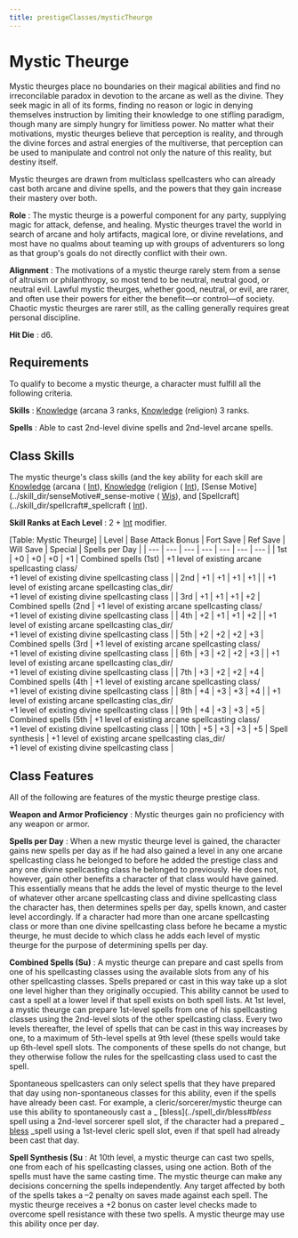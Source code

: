 ```yaml
---
title: prestigeClasses/mysticTheurge
---
```

# Mystic Theurge

Mystic theurges place no boundaries on their magical abilities and find no irreconcilable paradox in devotion to the arcane as well as the divine. They seek magic in all of its forms, finding no reason or logic in denying themselves instruction by limiting their knowledge to one stifling paradigm, though many are simply hungry for limitless power. No matter what their motivations, mystic theurges believe that perception is reality, and through the divine forces and astral energies of the multiverse, that perception can be used to manipulate and control not only the nature of this reality, but destiny itself.

Mystic theurges are drawn from multiclass spellcasters who can already cast both arcane and divine spells, and the powers that they gain increase their mastery over both.

**Role** : The mystic theurge is a powerful component for any party, supplying magic for attack, defense, and healing. Mystic theurges travel the world in search of arcane and holy artifacts, magical lore, or divine revelations, and most have no qualms about teaming up with groups of adventurers so long as that group's goals do not directly conflict with their own.

**Alignment** : The motivations of a mystic theurge rarely stem from a sense of altruism or philanthropy, so most tend to be neutral, neutral good, or neutral evil. Lawful mystic theurges, whether good, neutral, or evil, are rarer, and often use their powers for either the benefit—or control—of society. Chaotic mystic theurges are rarer still, as the calling generally requires great personal discipline.

**Hit Die** : d6.

## Requirements

To qualify to become a mystic theurge, a character must fulfill all the following criteria.

**Skills** : [Knowledge](../skill_dir/knowledge#_knowledge) (arcana 3 ranks, [Knowledge](../skill_dir/knowledge#_knowledge) (religion) 3 ranks.

**Spells** : Able to cast 2nd-level divine spells and 2nd-level arcane spells.

## Class Skills

The mystic theurge's class skills (and the key ability for each skill are [Knowledge](../skill_dir/knowledge#_knowledge) (arcana ( [Int](../gettingStarted#_intelligence)), [Knowledge](../skill_dir/knowledge#_knowledge) (religion ( [Int](../gettingStarted#_intelligence)), [Sense Motive](../skill_dir/senseMotive#_sense-motive ( [Wis](../gettingStarted#_wisdom)), and [Spellcraft](../skill_dir/spellcraft#_spellcraft ( [Int](../gettingStarted#_intelligence)).

**Skill Ranks at Each Level** : 2 + [Int](../gettingStarted#_intelligence) modifier.

[Table: Mystic Theurge]
| Level | Base Attack Bonus | Fort Save | Ref Save | Will Save | Special | Spells per Day |
| --- | --- | --- | --- | --- | --- | --- |
| 1st | +0 | +0 | +0 | +1 | Combined spells (1st) | +1 level of existing arcane spellcasting class/  
+1 level of existing divine spellcasting class |
| 2nd | +1 | +1 | +1 | +1 | | +1 level of existing arcane spellcasting clas_dir/  
+1 level of existing divine spellcasting class |
| 3rd | +1 | +1 | +1 | +2 | Combined spells (2nd | +1 level of existing arcane spellcasting class/  
+1 level of existing divine spellcasting class |
| 4th | +2 | +1 | +1 | +2 | | +1 level of existing arcane spellcasting clas_dir/  
+1 level of existing divine spellcasting class |
| 5th | +2 | +2 | +2 | +3 | Combined spells (3rd | +1 level of existing arcane spellcasting class/  
+1 level of existing divine spellcasting class |
| 6th | +3 | +2 | +2 | +3 | | +1 level of existing arcane spellcasting clas_dir/  
+1 level of existing divine spellcasting class |
| 7th | +3 | +2 | +2 | +4 | Combined spells (4th | +1 level of existing arcane spellcasting class/  
+1 level of existing divine spellcasting class |
| 8th | +4 | +3 | +3 | +4 | | +1 level of existing arcane spellcasting clas_dir/  
+1 level of existing divine spellcasting class |
| 9th | +4 | +3 | +3 | +5 | Combined spells (5th | +1 level of existing arcane spellcasting class/  
+1 level of existing divine spellcasting class |
| 10th | +5 | +3 | +3 | +5 | Spell synthesis | +1 level of existing arcane spellcasting clas_dir/  
+1 level of existing divine spellcasting class |

## Class Features

All of the following are features of the mystic theurge prestige class.

**Weapon and Armor Proficiency** : Mystic theurges gain no proficiency with any weapon or armor.

**Spells per Day** : When a new mystic theurge level is gained, the character gains new spells per day as if he had also gained a level in any one arcane spellcasting class he belonged to before he added the prestige class and any one divine spellcasting class he belonged to previously. He does not, however, gain other benefits a character of that class would have gained. This essentially means that he adds the level of mystic theurge to the level of whatever other arcane spellcasting class and divine spellcasting class the character has, then determines spells per day, spells known, and caster level accordingly. If a character had more than one arcane spellcasting class or more than one divine spellcasting class before he became a mystic theurge, he must decide to which class he adds each level of mystic theurge for the purpose of determining spells per day.

**Combined Spells (Su)** : A mystic theurge can prepare and cast spells from one of his spellcasting classes using the available slots from any of his other spellcasting classes. Spells prepared or cast in this way take up a slot one level higher than they originally occupied. This ability cannot be used to cast a spell at a lower level if that spell exists on both spell lists. At 1st level, a mystic theurge can prepare 1st-level spells from one of his spellcasting classes using the 2nd-level slots of the other spellcasting class. Every two levels thereafter, the level of spells that can be cast in this way increases by one, to a maximum of 5th-level spells at 9th level (these spells would take up 6th-level spell slots. The components of these spells do not change, but they otherwise follow the rules for the spellcasting class used to cast the spell.

Spontaneous spellcasters can only select spells that they have prepared that day using non-spontaneous classes for this ability, even if the spells have already been cast. For example, a cleric/sorcerer/mystic theurge can use this ability to spontaneously cast a _ [bless](../spell_dir/bless#_bless_ spell using a 2nd-level sorcerer spell slot, if the character had a prepared _ [bless](../spell_dir/bless#_bless) _spell using a 1st-level cleric spell slot, even if that spell had already been cast that day.

**Spell Synthesis (Su** : At 10th level, a mystic theurge can cast two spells, one from each of his spellcasting classes, using one action. Both of the spells must have the same casting time. The mystic theurge can make any decisions concerning the spells independently. Any target affected by both of the spells takes a –2 penalty on saves made against each spell. The mystic theurge receives a +2 bonus on caster level checks made to overcome spell resistance with these two spells. A mystic theurge may use this ability once per day.

